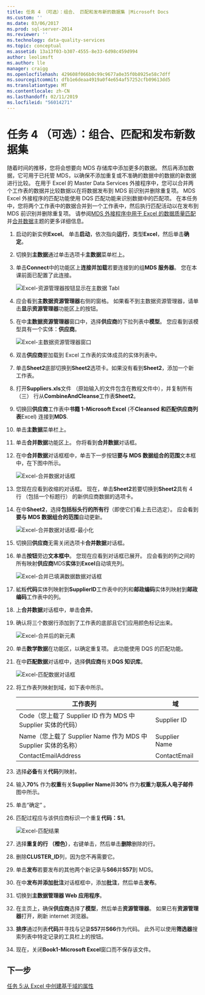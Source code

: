 ```yaml
---
title: 任务 4 （可选）：组合、 匹配和发布新的数据集 |Microsoft Docs
ms.custom: ''
ms.date: 03/06/2017
ms.prod: sql-server-2014
ms.reviewer: ''
ms.technology: data-quality-services
ms.topic: conceptual
ms.assetid: 13a13f03-b307-4555-8e33-6d98c459d994
author: leolimsft
ms.author: lle
manager: craigg
ms.openlocfilehash: 429608f066b0c99c9677a0e35f0b8925e58c7dff
ms.sourcegitcommit: dfb1e6deaa4919a0f4e654af57252cfb09613dd5
ms.translationtype: MT
ms.contentlocale: zh-CN
ms.lasthandoff: 02/11/2019
ms.locfileid: "56014271"
---
```

# <a name="task-4-optional-combining-matching-and-publishing-new-set-of-data"></a>任务 4 （可选）：组合、匹配和发布新数据集
  随着时间的推移，您将会想要向 MDS 存储库中添加更多的数据。 然后再添加数据，它可用于已托管 MDS，以确保不添加重复或不准确的数据中的数据的新数据进行比较。 在用于 Excel 的 Master Data Services 外接程序中，您可以合并两个工作表的数据并比较数据以在将数据发布到 MDS 前识别并删除重复项。 MDS Excel 外接程序的匹配功能使用 DQS 匹配功能来识别数据中的匹配项。 在本任务中，您将两个工作表中的数据合并到一个工作表中，然后执行匹配活动以在发布到 MDS 前识别并删除重复项。 请参阅[MDS 外接程序中用于 Excel 的数据质量匹配](https://msdn.microsoft.com/library/hh548681.aspx)并[合并数据](https://msdn.microsoft.com/library/hh548680.aspx)主题的更多详细信息。  
  
1.  启动的新实例**Excel**。 单击**启动**，依次指向**运行**，类型**Excel**，然后单击**确定**。  
  
2.  切换到**主数据**通过单击选项卡**主数据**菜单栏上。  
  
3.  单击**Connect**中的功能区上**连接并加载**若要连接到的组**MDS 服务器**。 您在本课前面已配置了此连接。  
  
     ![Excel-资源管理器按钮显示在主数据 Tabl](../../2014/tutorials/media/et-combinematchandpublishnewsod-01.jpg "Excel-在主数据 Tabl 显示资源管理器按钮")  
  
4.  应会看到**主数据资源管理器**右侧的窗格。 如果看不到主数据资源管理器，请单击**显示资源管理器**功能区上的按钮。  
  
5.  在中**主数据资源管理器**窗口中，选择**供应商**的下拉列表中**模型**。 您应看到该模型具有一个实体：**供应商**。  
  
     ![Excel-主数据资源管理器窗口](../../2014/tutorials/media/et-combinematchandpublishnewsod-02.jpg "Excel 的主数据资源管理器窗口")  
  
6.  双击**供应商**要加载到 Excel 工作表的实体成员的实体列表中。  
  
7.  单击**Sheet2**底部切换到**Sheet2**选项卡。如果没有看到**Sheet2**，添加一个新工作表。  
  
8.  打开**Suppliers.xls**文件 （原始输入的文件包含在教程文件中），并复制所有 （三） 行从**CombineAndCleanse**工作表**Sheet2**。  
  
9. 切换回**供应商**工作表中**书籍 1-Microsoft Excel** (不**Cleansed 和匹配供应商列表**Excel) 连接到**MDS**.  
  
10. 单击**主数据**菜单栏上。  
  
11. 单击**合并数据**功能区上。 你将看到**合并数据**对话框。  
  
12. 在中**合并数据**对话框框中，单击下一步按钮**要与 MDS 数据组合的范围**文本框中，在下图中所示。  
  
     ![Excel-合并数据对话框](../../2014/tutorials/media/et-combinematchandpublishnewsod-03.jpg "Excel-合并数据对话框")  
  
13. 您现在应看到收缩的对话框。 现在，单击**Sheet2**若要切换到**Sheet2**具有 4 行 （包括一个标题行） 的新供应商数据的选项卡。  
  
14. 在中**Sheet2**，选择**包括标头行的所有行**（即使它们看上去已选定）。 应会看到**要与 MDS 数据组合的范围**自动更新。  
  
     ![Excel-合并数据对话框-最小化](../../2014/tutorials/media/et-combinematchandpublishnewsod-04.jpg "Excel-合并数据对话框-最小化")  
  
15. 切换回**供应商**无需关闭选项卡**合并数据**对话框。  
  
16. 单击**按钮**旁边**文本框中**。 您现在应看到对话框已展开。 应会看到的列之间的所有映射**供应商**MDS**实体**到**Excel**自动填充列。  
  
     ![Excel-合并已填满数据数据对话框](../../2014/tutorials/media/et-combinematchandpublishnewsod-05.jpg "Excel-合并已填满数据数据对话框")  
  
17. 絋粄**代码**实体列映射到**SupplierID**工作表中的列和**邮政编码**实体列映射到**邮政编码**工作表中的列。  
  
18. 上**合并数据**对话框中，单击**合并**。  
  
19. 确认将三个数据行添加到了工作表的底部且它们应用颜色标记出来。  
  
     ![Excel-合并后的新元素](../../2014/tutorials/media/et-combinematchandpublishnewsod-06.jpg "Excel-合并后的新元素")  
  
20. 单击**数学数据**在功能区，以确定重复项。 此功能使用 DQS 的匹配功能。  
  
21. 在中**匹配数据**对话框中，选择**供应商**有关**DQS 知识库**。  
  
     ![Excel-匹配数据对话框](../../2014/tutorials/media/et-combinematchandpublishnewsod-07.jpg "Excel-匹配数据对话框")  
  
22. 将工作表列映射到域，如下表中所示。  
  
    |工作表列|域|  
    |----------------------|------------|  
    |Code（您上载了 Supplier ID 作为 MDS 中 Supplier 实体的代码）|Supplier ID|  
    |Name（您上载了 Supplier Name 作为 MDS 中 Supplier 实体的名称）|Supplier Name|  
    |ContactEmailAddress|ContactEmail|  
  
23. 选择**必备**有关**代码**列映射。  
  
24. 输入**70%** 作为**权重**有关**Supplier Name**并**30%** 作为**权重**为**联系人电子邮件**图中所示。  
  
25. 单击“确定” 。  
  
26. 匹配过程应与该供应商标识一个重复**代码：S1**。  
  
     ![Excel-匹配结果](../../2014/tutorials/media/et-combinematchandpublishnewsod-08.jpg "Excel-匹配结果")  
  
27. 选择**重复的行 （橙色）**，右键单击，然后单击**删除**删除的行。  
  
28. 删除**CLUSTER_ID**列，因为您不再需要它。  
  
29. 单击**发布**若要发布的其他两个新记录与**S66**并**S57**到 MDS。  
  
30. 在中**发布并添加批注**对话框框中，添加**批注**，然后单击**发布**。  
  
31. 切换到**主数据管理器 Web 应用程序**。  
  
32. 在主页上，确保**供应商**选择了**模型**，然后单击**资源管理器**。 如果已有**资源管理器**打开，刷新 internet 浏览器。  
  
33. **排序**通过列表**代码**并寻找与记录**S57**并**S66**作为代码。 此外可以使用**筛选器**搜索列表中特定记录的工具栏上的按钮。  
  
34. 现在，关闭**Book1-Microsoft Excel**窗口而不保存该文件。  
  
## <a name="next-step"></a>下一步  
 [任务 5:从 Excel 中创建基于域的属性](../../2014/tutorials/task-5-creating-a-domain-based-attribute-from-excel.md)  
  
  
